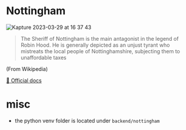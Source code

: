 # Nottingham

![Kapture 2023-03-29 at 16 37 43](https://user-images.githubusercontent.com/10789158/228691383-5038da03-9762-451c-b4d5-9a6bdfb707fd.gif)


> The Sheriff of Nottingham is the main antagonist in the legend of Robin Hood. He is generally depicted as an unjust tyrant who mistreats the local people of Nottinghamshire, subjecting them to unaffordable taxes

(From Wikipedia)

[📝 Official docs](https://aki-internal.notion.site/Nottingham-a-SellScaleHood-Clone-150ceafb24e4463fb784be22e9a27f57)

# misc
* the python venv folder is located under `backend/nottingham`
